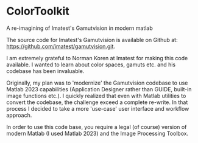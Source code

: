 # ColorToolkit
A re-imagining of Imatest's Gamutvision in modern matlab

The source code for Imatest's Gamutvision is available on Github at:
https://github.com/imatest/gamutvision.git.

I am extremely grateful to Norman Koren at Imatest for making this code available.
I wanted to learn about color spaces, gamuts etc. and his codebase has been invaluable.

Originally, my plan was to 'modernize' the Gamutvision codebase to use Matlab 2023 capabilities (Application Designer rather than GUIDE, built-in image functions etc.).
I quickly realized that even with Matlab utilities to convert the codebase, the challenge exceed a complete re-write.
In that process I decided to take a more 'use-case' user interface and workflow approach.

In order to use this code base, you require a legal (of course) version of modern Matlab (I used Matlab 2023) and the Image Processing Toolbox.



